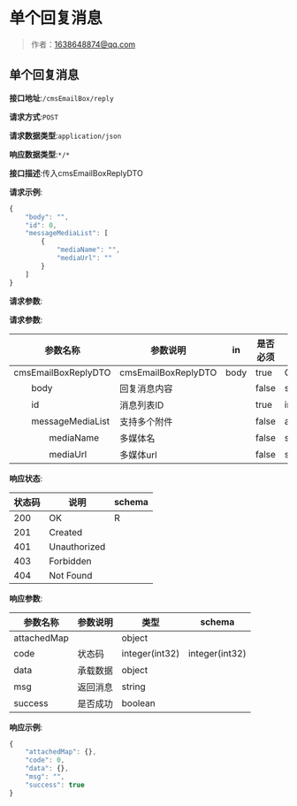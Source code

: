 # 单个回复消息

> 作者：1638648874@qq.com

## 单个回复消息


**接口地址**:`/cmsEmailBox/reply`


**请求方式**:`POST`


**请求数据类型**:`application/json`


**响应数据类型**:`*/*`


**接口描述**:传入cmsEmailBoxReplyDTO


**请求示例**:


```javascript
{
	"body": "",
	"id": 0,
	"messageMediaList": [
		{
			"mediaName": "",
			"mediaUrl": ""
		}
	]
}
```


**请求参数**:


**请求参数**:


| 参数名称 | 参数说明 | in    | 是否必须 | 数据类型 | schema |
| -------- | -------- | ----- | -------- | -------- | ------ |
|cmsEmailBoxReplyDTO|cmsEmailBoxReplyDTO|body|true|CmsEmailBoxReplyDTO|CmsEmailBoxReplyDTO|
|&emsp;&emsp;body|回复消息内容||false|string||
|&emsp;&emsp;id|消息列表ID||true|integer(int64)||
|&emsp;&emsp;messageMediaList|支持多个附件||false|array|MessageMedia|
|&emsp;&emsp;&emsp;&emsp;mediaName|多媒体名||false|string||
|&emsp;&emsp;&emsp;&emsp;mediaUrl|多媒体url||false|string||


**响应状态**:


| 状态码 | 说明 | schema |
| -------- | -------- | ----- | 
|200|OK|R|
|201|Created||
|401|Unauthorized||
|403|Forbidden||
|404|Not Found|||


**响应参数**:


| 参数名称 | 参数说明 | 类型 | schema |
| -------- | -------- | ----- |----- | 
|attachedMap||object||
|code|状态码|integer(int32)|integer(int32)|
|data|承载数据|object||
|msg|返回消息|string||
|success|是否成功|boolean|||


**响应示例**:
```javascript
{
	"attachedMap": {},
	"code": 0,
	"data": {},
	"msg": "",
	"success": true
}
```